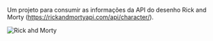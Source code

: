 Um projeto para consumir as informações da API do desenho Rick and Morty (https://rickandmortyapi.com/api/character/).

![Rick ahd Morty](https://user-images.githubusercontent.com/95235789/170589137-fe569ba6-3571-457e-9589-f843fe32acd7.png)
